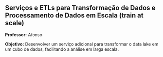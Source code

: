 ## Serviços e ETLs para Transformação de Dados e Processamento de Dados em Escala (train at scale)

**Professor:** Afonso

**Objetivo:** Desenvolver um serviço adicional para transformar o data lake em um cubo de dados, facilitando a análise em larga escala.
